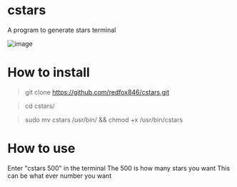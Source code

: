 # cstars
A program to generate stars terminal

![image](https://user-images.githubusercontent.com/86576836/152907509-115b66f1-0f17-4b9d-8244-8e7bde2ec71a.png)

# How to install
>git clone https://github.com/redfox846/cstars.git

>cd cstars/

>sudo mv cstars /usr/bin/ && chmod +x /usr/bin/cstars

# How to use
Enter "cstars 500" in the terminal
The 500 is how many stars you want
This can be what ever number you want
